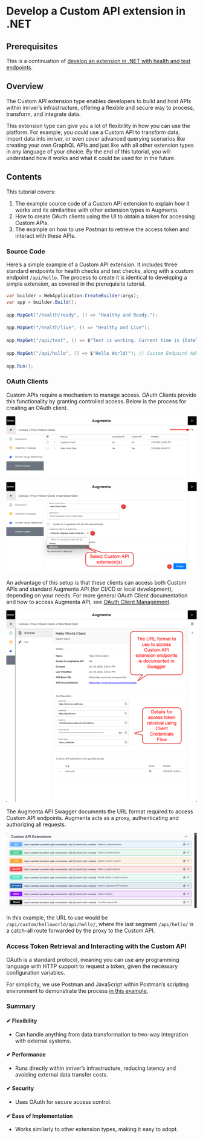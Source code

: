 # Develop a Custom API extension in .NET

## Prerequisites

This is a continuation of [develop an extension in .NET with health and test endpoints](develop-dotnet-extension.md).

## Overview

The Custom API extension type enables developers to build and host APIs within inriver’s infrastructure, offering a flexible and secure way to process, transform, and integrate data.

This extension type can give you a lot of flexibility in how you can use the platform. For example, you could use a Custom API to transform data, import data into inriver, or even cover advanced querying scenarios like creating your own GraphQL APIs and just like with all other extension types in any language of your choice. By the end of this tutorial, you will understand how it works and what it could be used for in the future.

## Contents

This tutorial covers:

1. The example source code of a Custom API extension to explain how it works and its similarities with other extension types in Augmenta.
2. How to create OAuth clients using the UI to obtain a token for accessing Custom APIs.
3. The example on how to use Postman to retrieve the access token and interact with these APIs.

### Source Code

Here’s a simple example of a Custom API extension. It includes three standard endpoints for health checks and test checks, along with a custom endpoint `/api/hello`. The process to create it is identical to developing a simple extension, as covered in the prerequisite tutorial.

```csharp
var builder = WebApplication.CreateBuilder(args);
var app = builder.Build();

app.MapGet("/health/ready", () => "Healthy and Ready.");

app.MapGet("/health/live", () => "Healthy and Live");

app.MapGet("/api/test", () => $"Test is working. Current time is {DateTime.Now:O}");

app.MapGet("/api/hello", () => $"Hello World!"); // Custom Endpoint Added

app.Run();
```

### OAuth Clients

Custom APIs require a mechanism to manage access. OAuth Clients provide this functionality by granting controlled access. Below is the process for creating an OAuth client.

![Create OAuth Client](../../screenshots/oauth-client/oauth-client-create.png)

![Create OAuth Client](../../screenshots/oauth-client/oauth-client-custom-api-create.png)

An advantage of this setup is that these clients can access both Custom APIs and standard Augmenta API (for CI/CD or local development), depending on your needs. For more general OAuth Client documentation and how to access Augmenta API, see [OAuth Client Management](../oauth-client/oauth-client-management.md).

![OAuth Client Overview](../../screenshots/oauth-client/oauth-client-custom-api-overview.png)

The Augmenta API Swagger documents the URL format required to access Custom API endpoints. Augmenta acts as a proxy, authenticating and authorizing all requests.

![Augmenta API Swagger](../../screenshots/custom-api/custom-api-url-format.png)

In this example, the URL to use would be `/api/custom/helloworld/api/hello/`, where the last segment `/api/hello/` is a catch-all route forwarded by the proxy to the Custom API.

### Access Token Retrieval and Interacting with the Custom API

OAuth is a standard protocol, meaning you can use any programming language with HTTP support to request a token, given the necessary configuration variables.

For simplicity, we use Postman and JavaScript within Postman’s scripting environment to demonstrate the process [in this example.](../oauth-client/oauth-client-postman-example-custom-api.md)

### Summary

#### ✔ Flexibility

- Can handle anything from data transformation to two-way integration with external systems.

#### ✔ Performance

- Runs directly within inriver’s infrastructure, reducing latency and avoiding external data transfer costs.

#### ✔ Security

- Uses OAuth for secure access control.

#### ✔ Ease of Implementation

- Works similarly to other extension types, making it easy to adopt.
